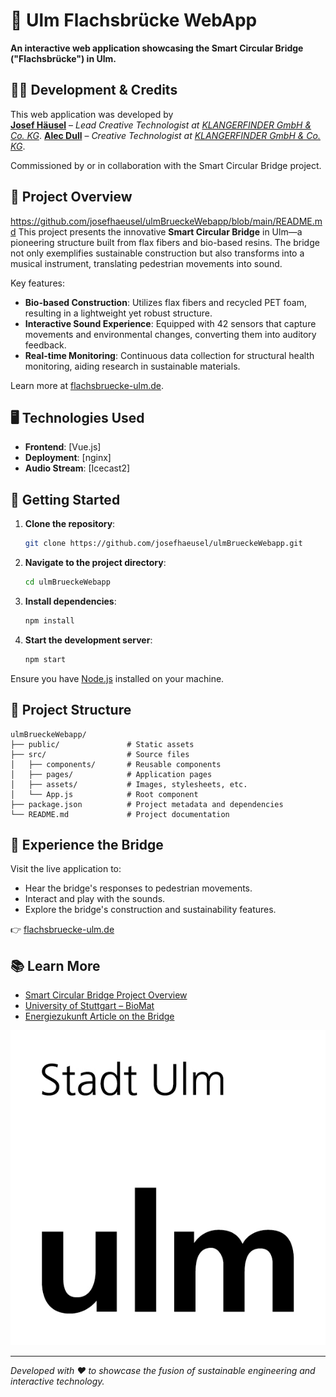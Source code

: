 # 🌉 Ulm Flachsbrücke WebApp

**An interactive web application showcasing the Smart Circular Bridge ("Flachsbrücke") in Ulm.**

## 👨‍💻 Development & Credits

This web application was developed by  
**[Josef Häusel](https://github.com/josefhaeusel)** – *Lead Creative Technologist at [KLANGERFINDER GmbH & Co. KG](https://klangerfinder.de)*.
**[Alec Dull](https://github.com/AlecDull)** – *Creative Technologist at [KLANGERFINDER GmbH & Co. KG](https://klangerfinder.de)*.

Commissioned by or in collaboration with the Smart Circular Bridge project.

## 🎯 Project Overview
https://github.com/josefhaeusel/ulmBrueckeWebapp/blob/main/README.md
This project presents the innovative **Smart Circular Bridge** in Ulm—a pioneering structure built from flax fibers and bio-based resins. The bridge not only exemplifies sustainable construction but also transforms into a musical instrument, translating pedestrian movements into sound.

Key features:

- **Bio-based Construction**: Utilizes flax fibers and recycled PET foam, resulting in a lightweight yet robust structure.
- **Interactive Sound Experience**: Equipped with 42 sensors that capture movements and environmental changes, converting them into auditory feedback.
- **Real-time Monitoring**: Continuous data collection for structural health monitoring, aiding research in sustainable materials.

Learn more at [flachsbruecke-ulm.de](https://flachsbruecke-ulm.de).

## 🖥️ Technologies Used

- **Frontend**: [Vue.js]
- **Deployment**: [nginx]
- **Audio Stream**: [Icecast2]


## 🚀 Getting Started

1. **Clone the repository**:
   ```bash
   git clone https://github.com/josefhaeusel/ulmBrueckeWebapp.git
   ```
2. **Navigate to the project directory**:
   ```bash
   cd ulmBrueckeWebapp
   ```
3. **Install dependencies**:
   ```bash
   npm install
   ```
4. **Start the development server**:
   ```bash
   npm start
   ```

Ensure you have [Node.js](https://nodejs.org/) installed on your machine.

## 📁 Project Structure

```plaintext
ulmBrueckeWebapp/
├── public/               # Static assets
├── src/                  # Source files
│   ├── components/       # Reusable components
│   ├── pages/            # Application pages
│   ├── assets/           # Images, stylesheets, etc.
│   └── App.js            # Root component
├── package.json          # Project metadata and dependencies
└── README.md             # Project documentation
```

## 🎵 Experience the Bridge

Visit the live application to:

- Hear the bridge's responses to pedestrian movements.
- Interact and play with the sounds.
- Explore the bridge's construction and sustainability features.

👉 [flachsbruecke-ulm.de](https://flachsbruecke-ulm.de)

## 📚 Learn More

- [Smart Circular Bridge Project Overview](https://vb.nweurope.eu/projects/project-search/smart-circular-bridge-scb-for-pedestrians-and-cyclists-in-a-circular-built-environment/)
- [University of Stuttgart – BioMat](https://www.uni-stuttgart.de/en/research/profile/biomat/)
- [Energiezukunft Article on the Bridge](https://www.energiezukunft.eu/bauen/bio-basierte-bruecke-in-ulm-macht-musik)

![Flachsbrücke Ulm](/public/favicon.jpg)

---

*Developed with ❤️ to showcase the fusion of sustainable engineering and interactive technology.*
